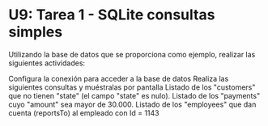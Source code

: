 # U9: Tarea 1 - SQLite consultas simples
Utilizando la base de datos que se proporciona como ejemplo, realizar las siguientes actividades:

Configura la conexión para acceder a la base de datos
Realiza las siguientes consultas y muéstralas por pantalla
Listado de los "customers" que no tienen "state" (el campo "state" es nulo).
Listado de los "payments" cuyo "amount" sea mayor de 30.000.
Listado de los "employees" que dan cuenta (reportsTo) al empleado con Id = 1143